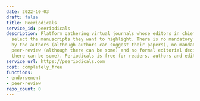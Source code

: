 ```yaml
---
date: 2022-10-03
draft: false
title: Peeriodicals
service_id: peeriodicals
description: Platform gathering virtual journals whose editors in chief are free to
  select the manuscripts they want to highlight. There is no mandatory formal submission
  by the authors (although authors can suggest their papers), no mandatory formal
  peer-review (although there can be some) and no formal editorial decision (although
  there can be some). Periodicals is free for readers, authors and editors.
service_url: https://peeriodicals.com
cost: completely_free
functions:
- endorsement
- peer-review
repo_count: 0
---
```



